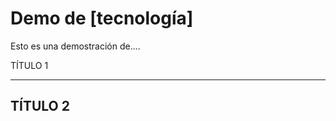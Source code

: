 Demo de [tecnología]
====================

Esto es una demostración de....

TÍTULO 1
________

TÍTULO 2
--------